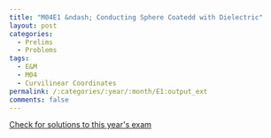 ```yaml
---
title: "M04E1 &ndash; Conducting Sphere Coatedd with Dielectric"
layout: post
categories:
  - Prelims
  - Problems
tags:
  - E&M
  - M04
  - Curvilinear Coordinates
permalink: /:categories/:year/:month/E1:output_ext
comments: false
---
```

<object data="2004M1E.pdf" type="application/pdf" width="100%" height="500"></object>
<div class="message"><a href='https://princetonprelim.com/prelim/13/'>Check for solutions to this year's exam</a></div>